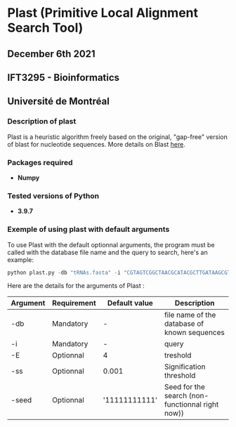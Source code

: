 # Plast (Primitive Local Alignment Search Tool)
## December 6th 2021
## IFT3295 - Bioinformatics
## Université de Montréal

### Description of plast
Plast is a heuristic algorithm freely based on the original, "gap-free" version of blast for nucleotide sequences. More details on Blast [here](https://en.wikipedia.org/wiki/BLAST_(biotechnology)).

### Packages required
- **Numpy**

### Tested versions of Python
- **3.9.7**

### Exemple of using plast with default arguments
To use Plast with the default optionnal arguments, the program must be called with the database file name and the query to search, here's an example:

``` python
python plast.py -db "tRNAs.fasta" -i "CGTAGTCGGCTAACGCATACGCTTGATAAGCGTAAGAGCCC"
```

Here are the details for the arguments of Plast :

| Argument | Requirement | Default value | Description
| --- | ----------- | ----------- | ----------- |
| -db | Mandatory | - | file name of the database of known sequences 
| -i | Mandatory | - | query
| -E | Optionnal | 4 | treshold
| -ss | Optionnal | 0.001 | Signification threshold
| -seed | Optionnal | '11111111111' | Seed for the search (non-functionnal right now))